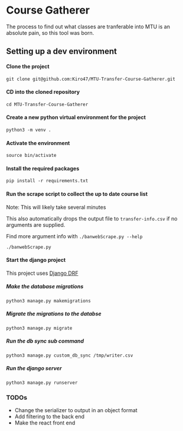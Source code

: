 # Course Gatherer

The process to find out what classes are tranferable into MTU is an absolute
pain, so this tool was born.

## Setting up a dev environment

#### Clone the project

```
git clone git@github.com:Kiro47/MTU-Transfer-Course-Gatherer.git
```

#### CD into the cloned repository

```
cd MTU-Transfer-Course-Gatherer
```

#### Create a new python virtual environment for the project

```
python3 -m venv .
```

#### Activate the environment

```
source bin/activate
```

#### Install the required packages

```
pip install -r requirements.txt
```

#### Run the scrape script to collect the up to date course list

Note: This will likely take several minutes

This also automatically drops the output file to `transfer-info.csv` if no
arguments are supplied.

Find more argument info with `./banwebScrape.py --help`

```
./banwebScrape.py
```

#### Start the django project

This project uses [Django DRF](https://www.django-rest-framework.org/)


##### Make the database migrations

```
python3 manage.py makemigrations
```

##### Migrate the migrations to the databse
```
python3 manage.py migrate
```

##### Run the db sync sub command

```
python3 manage.py custom_db_sync /tmp/writer.csv
```

##### Run the django server

```
python3 manage.py runserver
```

### TODOs
* Change the serializer to output in an object format
* Add filtering to the back end
* Make the react front end
